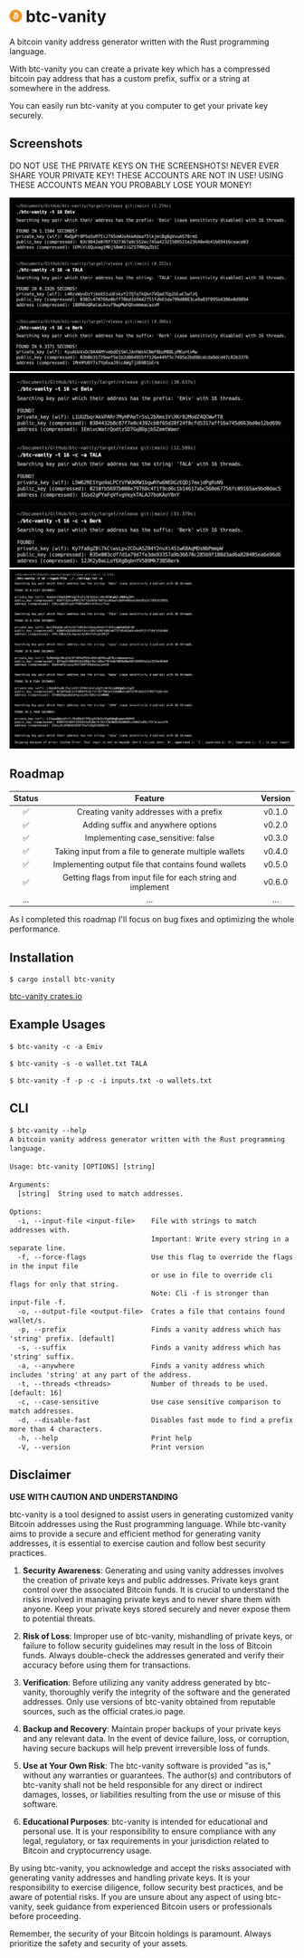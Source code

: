
# <img src='Bitcoin.svg.png' width='22'> btc-vanity

A bitcoin vanity address generator written with the Rust programming language.

With btc-vanity you can create a private key which has a compressed bitcoin pay address that has a custom prefix, suffix or a string at somewhere in the address.

You can easily run btc-vanity at you computer to get your private key securely.

## Screenshots

DO NOT USE THE PRIVATE KEYS ON THE SCREENSHOTS! NEVER EVER SHARE YOUR PRIVATE KEY! THESE ACCOUNTS ARE NOT IN USE! USING THESE ACCOUNTS MEAN YOU PROBABLY LOSE YOUR MONEY!

![My Image](case-sensitive-false-examples.png)
![My Image](case-sensitive-true-examples.png)
![My Image](input-file-examples.png)

## Roadmap

| Status |                           Feature                           | Version |
|:------:|:-----------------------------------------------------------:|:-------:|
|   ✅    |           Creating vanity addresses with a prefix           | v0.1.0  |
|   ✅    |             Adding suffix and anywhere options              | v0.2.0  |
|   ✅    |             Implementing case_sensitive: false              | v0.3.0  |
|   ✅    |    Taking input from a file to generate multiple wallets    | v0.4.0  |
|   ✅    |    Implementing output file that contains found wallets     | v0.5.0  |
|   ✅    | Getting flags from input file for each string and implement | v0.6.0  |
|  ...   |                             ...                             |   ...   |

As I completed this roadmap I'll focus on bug fixes and optimizing the whole performance.

## Installation

```
$ cargo install btc-vanity
```
[btc-vanity crates.io](https://crates.io/crates/btc-vanity)


## Example Usages

```
$ btc-vanity -c -a Emiv
```

```
$ btc-vanity -s -o wallet.txt TALA
```

```
$ btc-vanity -f -p -c -i inputs.txt -o wallets.txt
```

## CLI

```
$ btc-vanity --help
A bitcoin vanity address generator written with the Rust programming language.

Usage: btc-vanity [OPTIONS] [string]

Arguments:
  [string]  String used to match addresses.

Options:
  -i, --input-file <input-file>    File with strings to match addresses with.
                                   Important: Write every string in a separate line.
  -f, --force-flags                Use this flag to override the flags in the input file
                                   or use in file to override cli flags for only that string.
                                   Note: Cli -f is stronger than input-file -f.
  -o, --output-file <output-file>  Crates a file that contains found wallet/s.
  -p, --prefix                     Finds a vanity address which has 'string' prefix. [default]
  -s, --suffix                     Finds a vanity address which has 'string' suffix.
  -a, --anywhere                   Finds a vanity address which includes 'string' at any part of the address.
  -t, --threads <threads>          Number of threads to be used. [default: 16]
  -c, --case-sensitive             Use case sensitive comparison to match addresses.
  -d, --disable-fast               Disables fast mode to find a prefix more than 4 characters.
  -h, --help                       Print help
  -V, --version                    Print version
```

## Disclaimer

**USE WITH CAUTION AND UNDERSTANDING**

btc-vanity is a tool designed to assist users in generating customized vanity Bitcoin addresses using the Rust programming language. While btc-vanity aims to provide a secure and efficient method for generating vanity addresses, it is essential to exercise caution and follow best security practices.

1. **Security Awareness**: Generating and using vanity addresses involves the creation of private keys and public addresses. Private keys grant control over the associated Bitcoin funds. It is crucial to understand the risks involved in managing private keys and to never share them with anyone. Keep your private keys stored securely and never expose them to potential threats.

2. **Risk of Loss**: Improper use of btc-vanity, mishandling of private keys, or failure to follow security guidelines may result in the loss of Bitcoin funds. Always double-check the addresses generated and verify their accuracy before using them for transactions.

3. **Verification**: Before utilizing any vanity address generated by btc-vanity, thoroughly verify the integrity of the software and the generated addresses. Only use versions of btc-vanity obtained from reputable sources, such as the official crates.io page.

4. **Backup and Recovery**: Maintain proper backups of your private keys and any relevant data. In the event of device failure, loss, or corruption, having secure backups will help prevent irreversible loss of funds.

5. **Use at Your Own Risk**: The btc-vanity software is provided "as is," without any warranties or guarantees. The author(s) and contributors of btc-vanity shall not be held responsible for any direct or indirect damages, losses, or liabilities resulting from the use or misuse of this software.

6. **Educational Purposes**: btc-vanity is intended for educational and personal use. It is your responsibility to ensure compliance with any legal, regulatory, or tax requirements in your jurisdiction related to Bitcoin and cryptocurrency usage.

By using btc-vanity, you acknowledge and accept the risks associated with generating vanity addresses and handling private keys. It is your responsibility to exercise diligence, follow security best practices, and be aware of potential risks. If you are unsure about any aspect of using btc-vanity, seek guidance from experienced Bitcoin users or professionals before proceeding.

Remember, the security of your Bitcoin holdings is paramount. Always prioritize the safety and security of your assets.
